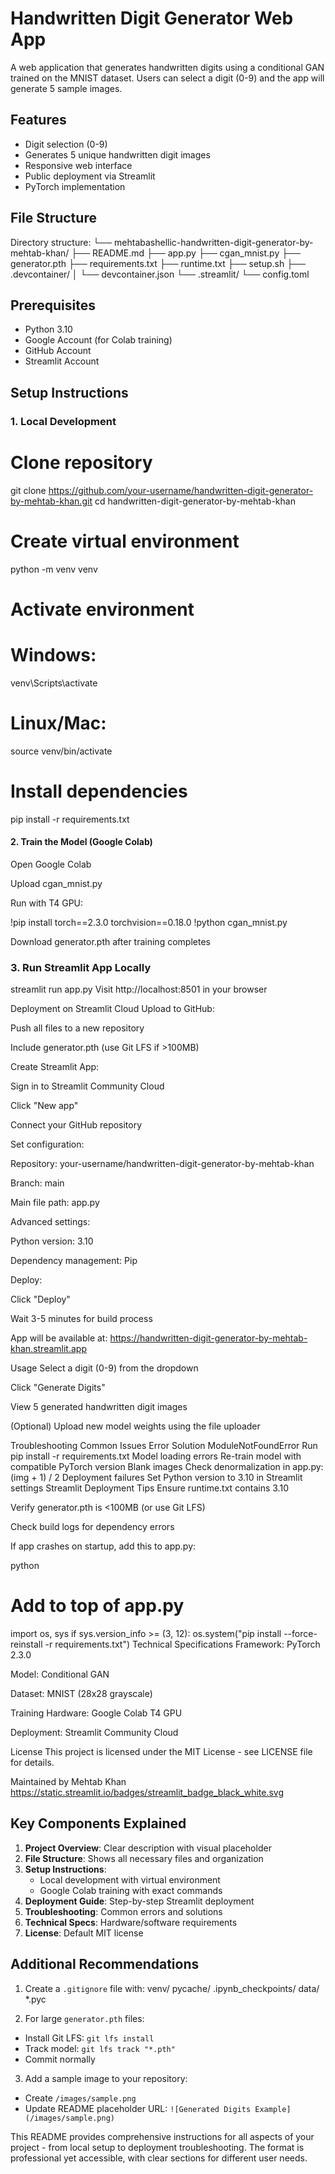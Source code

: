# Handwritten Digit Generator Web App

A web application that generates handwritten digits using a conditional GAN trained on the MNIST dataset. Users can select a digit (0-9) and the app will generate 5 sample images.

## Features
- Digit selection (0-9)
- Generates 5 unique handwritten digit images
- Responsive web interface
- Public deployment via Streamlit
- PyTorch implementation

## File Structure
Directory structure:
└── mehtabashellic-handwritten-digit-generator-by-mehtab-khan/
    ├── README.md
    ├── app.py
    ├── cgan_mnist.py
    ├── generator.pth
    ├── requirements.txt
    ├── runtime.txt
    ├── setup.sh
    ├── .devcontainer/
    │   └── devcontainer.json
    └── .streamlit/
        └── config.toml


## Prerequisites
- Python 3.10
- Google Account (for Colab training)
- GitHub Account
- Streamlit Account

## Setup Instructions

### 1. Local Development

# Clone repository
git clone https://github.com/your-username/handwritten-digit-generator-by-mehtab-khan.git
cd handwritten-digit-generator-by-mehtab-khan

# Create virtual environment
python -m venv venv

# Activate environment
# Windows:
venv\Scripts\activate
# Linux/Mac:
source venv/bin/activate

# Install dependencies
pip install -r requirements.txt

#### 2. Train the Model (Google Colab)
Open Google Colab

Upload cgan_mnist.py

Run with T4 GPU:

!pip install torch==2.3.0 torchvision==0.18.0
!python cgan_mnist.py

Download generator.pth after training completes

### 3. Run Streamlit App Locally

streamlit run app.py
Visit http://localhost:8501 in your browser

Deployment on Streamlit Cloud
Upload to GitHub:

Push all files to a new repository

Include generator.pth (use Git LFS if >100MB)

Create Streamlit App:

Sign in to Streamlit Community Cloud

Click "New app"

Connect your GitHub repository

Set configuration:

Repository: your-username/handwritten-digit-generator-by-mehtab-khan

Branch: main

Main file path: app.py

Advanced settings:

Python version: 3.10

Dependency management: Pip

Deploy:

Click "Deploy"

Wait 3-5 minutes for build process

App will be available at: https://handwritten-digit-generator-by-mehtab-khan.streamlit.app

Usage
Select a digit (0-9) from the dropdown

Click "Generate Digits"

View 5 generated handwritten digit images

(Optional) Upload new model weights using the file uploader

Troubleshooting
Common Issues
Error	Solution
ModuleNotFoundError	Run pip install -r requirements.txt
Model loading errors	Re-train model with compatible PyTorch version
Blank images	Check denormalization in app.py: (img + 1) / 2
Deployment failures	Set Python version to 3.10 in Streamlit settings
Streamlit Deployment Tips
Ensure runtime.txt contains 3.10

Verify generator.pth is <100MB (or use Git LFS)

Check build logs for dependency errors

If app crashes on startup, add this to app.py:

python
# Add to top of app.py
import os, sys
if sys.version_info >= (3, 12):
    os.system("pip install --force-reinstall -r requirements.txt")
Technical Specifications
Framework: PyTorch 2.3.0

Model: Conditional GAN

Dataset: MNIST (28x28 grayscale)

Training Hardware: Google Colab T4 GPU

Deployment: Streamlit Community Cloud

License
This project is licensed under the MIT License - see LICENSE file for details.

Maintained by Mehtab Khan
https://static.streamlit.io/badges/streamlit_badge_black_white.svg


## Key Components Explained

1. **Project Overview**: Clear description with visual placeholder
2. **File Structure**: Shows all necessary files and organization
3. **Setup Instructions**: 
   - Local development with virtual environment
   - Google Colab training with exact commands
4. **Deployment Guide**: Step-by-step Streamlit deployment
5. **Troubleshooting**: Common errors and solutions
6. **Technical Specs**: Hardware/software requirements
7. **License**: Default MIT license

## Additional Recommendations

1. Create a `.gitignore` file with:
venv/
pycache/
.ipynb_checkpoints/
data/
*.pyc


2. For large `generator.pth` files:
- Install Git LFS: `git lfs install`
- Track model: `git lfs track "*.pth"`
- Commit normally

3. Add a sample image to your repository:
- Create `/images/sample.png`
- Update README placeholder URL: `![Generated Digits Example](/images/sample.png)`

This README provides comprehensive instructions for all aspects of your project - from local setup to deployment troubleshooting. The format is professional yet accessible, with clear sections for different user needs.














